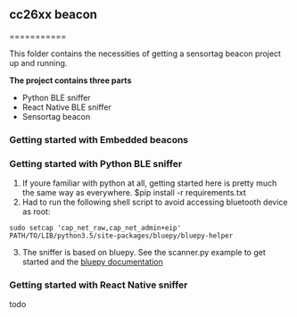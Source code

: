 ## cc26xx beacon
===========

This folder contains the necessities of getting a sensortag beacon project up and running.

**The project contains three parts**
- Python BLE sniffer
- React Native BLE sniffer
- Sensortag beacon


### Getting started with Embedded beacons


### Getting started with Python BLE sniffer

1. If youre familiar with python at all, getting started here is pretty much the same way as everywhere. $pip install -r requirements.txt
2. Had to run the following shell script to avoid accessing bluetooth device as root:
```
sudo setcap 'cap_net_raw,cap_net_admin+eip' PATH/TO/LIB/python3.5/site-packages/bluepy/bluepy-helper
```
3. The sniffer is based on bluepy. See the scanner.py example to get started and the [bluepy documentation](http://ianharvey.github.io/bluepy-doc/index.html)

### Getting started with React Native sniffer
todo
